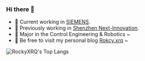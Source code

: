 ### Hi there 👋

- 🔭 Current working in [SIEMENS](https://www.siemens.com/global/en.html).
- 🔭 Previously working in [Shenzhen Next-Innovation](https://github.com/FRCNextInnovation).
- 🌱 Major in the Control Engineering & Robotics ~
- 💌 Be free to visit my personal blog [Rokcy.xrq](https://www.rocky-xrq.com/) ~

![RockyXRQ's Top Langs](https://github-readme-stats.vercel.app/api/top-langs/?username=RockyXRQ&layout=compact)
